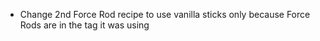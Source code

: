 * Change 2nd Force Rod recipe to use vanilla sticks only because Force Rods are in the tag it was using
